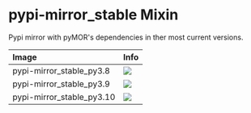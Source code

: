 
# pypi-mirror_stable Mixin

Pypi mirror with pyMOR's dependencies in ther most current versions.

| Image  | Info |
| :----- | :--- |
| pypi-mirror_stable_py3.8 | [![](https://img.shields.io/docker/pulls/pymor/pypi-mirror_stable_py3.8.svg)](https://hub.docker.com/repository/docker/pymor/pypi-mirror_stable_py3.8 "pypi-mirror_stable mixin") |
| pypi-mirror_stable_py3.9 | [![](https://img.shields.io/docker/pulls/pymor/pypi-mirror_stable_py3.9.svg)](https://hub.docker.com/repository/docker/pymor/pypi-mirror_stable_py3.9 "pypi-mirror_stable mixin") |
| pypi-mirror_stable_py3.10 | [![](https://img.shields.io/docker/pulls/pymor/pypi-mirror_stable_py3.10.svg)](https://hub.docker.com/repository/docker/pymor/pypi-mirror_stable_py3.10 "pypi-mirror_stable mixin") |
